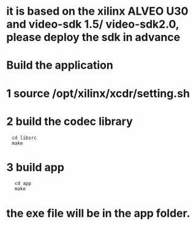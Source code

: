    # it is based on the xilinx ALVEO U30 and  video-sdk 1.5/ video-sdk2.0, please deploy the sdk in advance
   
   # Build the application
   # 1 source /opt/xilinx/xcdr/setting.sh
   # 2 build the codec library
      cd libsrc
      make
   # 3 build app
       cd app
       make
   # the exe file will be in the app folder.
